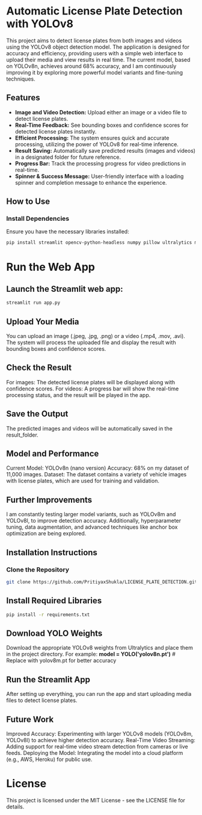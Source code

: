 # Automatic License Plate Detection with YOLOv8

This project aims to detect license plates from both images and videos using the YOLOv8 object detection model. The application is designed for accuracy and efficiency, providing users with a simple web interface to upload their media and view results in real time. The current model, based on YOLOv8n, achieves around 68% accuracy, and I am continuously improving it by exploring more powerful model variants and fine-tuning techniques.

## Features

- **Image and Video Detection:** Upload either an image or a video file to detect license plates.
- **Real-Time Feedback:** See bounding boxes and confidence scores for detected license plates instantly.
- **Efficient Processing:** The system ensures quick and accurate processing, utilizing the power of YOLOv8 for real-time inference.
- **Result Saving:** Automatically save predicted results (images and videos) in a designated folder for future reference.
- **Progress Bar:** Track the processing progress for video predictions in real-time.
- **Spinner & Success Message:** User-friendly interface with a loading spinner and completion message to enhance the experience.

## How to Use

### Install Dependencies

Ensure you have the necessary libraries installed:

```bash
pip install streamlit opencv-python-headless numpy pillow ultralytics moviepy
```



# Run the Web App
## Launch the Streamlit web app:
```bash
streamlit run app.py
```

## Upload Your Media
You can upload an image (.jpeg, .jpg, .png) or a video (.mp4, .mov, .avi).
The system will process the uploaded file and display the result with bounding boxes and confidence scores.
## Check the Result
For images: The detected license plates will be displayed along with confidence scores.
For videos: A progress bar will show the real-time processing status, and the result will be played in the app.
## Save the Output
The predicted images and videos will be automatically saved in the result_folder.

## Model and Performance
Current Model: YOLOv8n (nano version)
Accuracy: 68% on my dataset of 11,000 images.
Dataset: The dataset contains a variety of vehicle images with license plates, which are used for training and validation.
## Further Improvements
I am constantly testing larger model variants, such as YOLOv8m and YOLOv8l, to improve detection accuracy. Additionally, hyperparameter tuning, data augmentation, and advanced techniques like anchor box optimization are being explored.


## Installation Instructions
### Clone the Repository
```bash
git clone https://github.com/PritiyaxShukla/LICENSE_PLATE_DETECTION.git
```
## Install Required Libraries
```bash
pip install -r requirements.txt
```

## Download YOLO Weights
Download the appropriate YOLOv8 weights from Ultralytics and place them in the project directory. For example:
**model = YOLO('yolov8n.pt')**  # Replace with yolov8m.pt for better accuracy


## Run the Streamlit App
After setting up everything, you can run the app and start uploading media files to detect license plates.

## Future Work
Improved Accuracy: Experimenting with larger YOLOv8 models (YOLOv8m, YOLOv8l) to achieve higher detection accuracy.
Real-Time Video Streaming: Adding support for real-time video stream detection from cameras or live feeds.
Deploying the Model: Integrating the model into a cloud platform (e.g., AWS, Heroku) for public use.

# License
This project is licensed under the MIT License - see the LICENSE file for details.
